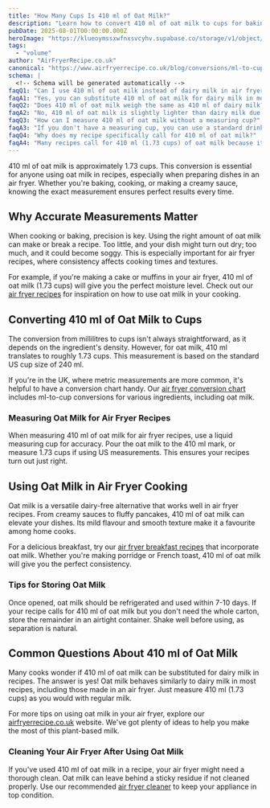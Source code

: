 ```yaml
---
title: "How Many Cups Is 410 ml of Oat Milk?"
description: "Learn how to convert 410 ml of oat milk to cups for baking and cooking with this simple guide. Perfect for air fryer recipes!"
pubDate: 2025-08-01T00:00:00.000Z
heroImage: "https://klueoymssxwfnxsvcyhv.supabase.co/storage/v1/object/public/Shmucket/how-many-cups-is-410-ml-of-oat-milk.webp"
tags:
  - "volume"
author: "AirFryerRecipe.co.uk"
canonical: "https://www.airfryerrecipe.co.uk/blog/conversions/ml-to-cups/how-many-cups-is-410-ml-of-oat-milk"
schema: |
  <!-- Schema will be generated automatically -->
faqQ1: "Can I use 410 ml of oat milk instead of dairy milk in air fryer recipes?"
faqA1: "Yes, you can substitute 410 ml of oat milk for dairy milk in most air fryer recipes. Oat milk has a similar consistency and works well in baking, sauces, and batters. Just measure 1.73 cups (410 ml) as you would with regular milk."
faqQ2: "Does 410 ml of oat milk weigh the same as 410 ml of dairy milk?"
faqA2: "No, 410 ml of oat milk is slightly lighter than dairy milk due to its lower fat content. However, for most recipes, the volume measurement (410 ml or 1.73 cups) is more important than the weight. The difference won't significantly affect your air fryer cooking results."
faqQ3: "How can I measure 410 ml of oat milk without a measuring cup?"
faqA3: "If you don't have a measuring cup, you can use a standard drinking glass, which typically holds about 200-250 ml. For 410 ml of oat milk, you'd need roughly 1¾ glasses. Alternatively, use a kitchen scale - 410 ml of oat milk weighs approximately 420 grams."
faqQ4: "Why does my recipe specifically call for 410 ml of oat milk?"
faqA4: "Many recipes call for 410 ml (1.73 cups) of oat milk because it's a common measurement for achieving the right consistency in batters, sauces, or baked goods. This amount often provides the perfect balance of moisture without making the dish too wet, especially in air fryer cooking where precise measurements matter."
---
```

<p>410 ml of oat milk is approximately 1.73 cups. This conversion is essential for anyone using oat milk in recipes, especially when preparing dishes in an air fryer. Whether you're baking, cooking, or making a creamy sauce, knowing the exact measurement ensures perfect results every time.</p>

<h2>Why Accurate Measurements Matter</h2>
<p>When cooking or baking, precision is key. Using the right amount of oat milk can make or break a recipe. Too little, and your dish might turn out dry; too much, and it could become soggy. This is especially important for air fryer recipes, where consistency affects cooking times and textures.</p>
<p>For example, if you're making a cake or muffins in your air fryer, 410 ml of oat milk (1.73 cups) will give you the perfect moisture level. Check out our <a href=https://www.airfryerrecipe.co.uk/recipes>air fryer recipes</a> for inspiration on how to use oat milk in your cooking.</p>

<h2>Converting 410 ml of Oat Milk to Cups</h2>
<p>The conversion from millilitres to cups isn't always straightforward, as it depends on the ingredient's density. However, for oat milk, 410 ml translates to roughly 1.73 cups. This measurement is based on the standard US cup size of 240 ml.</p>
<p>If you're in the UK, where metric measurements are more common, it's helpful to have a conversion chart handy. Our <a href=https://www.airfryerrecipe.co.uk/air-fryer-conversion-chart>air fryer conversion chart</a> includes ml-to-cup conversions for various ingredients, including oat milk.</p>

<h3>Measuring Oat Milk for Air Fryer Recipes</h3>
<p>When measuring 410 ml of oat milk for air fryer recipes, use a liquid measuring cup for accuracy. Pour the oat milk to the 410 ml mark, or measure 1.73 cups if using US measurements. This ensures your recipes turn out just right.</p>

<h2>Using Oat Milk in Air Fryer Cooking</h2>
<p>Oat milk is a versatile dairy-free alternative that works well in air fryer recipes. From creamy sauces to fluffy pancakes, 410 ml of oat milk can elevate your dishes. Its mild flavour and smooth texture make it a favourite among home cooks.</p>
<p>For a delicious breakfast, try our <a href=https://www.airfryerrecipe.co.uk/recipe-category/breakfast>air fryer breakfast recipes</a> that incorporate oat milk. Whether you're making porridge or French toast, 410 ml of oat milk will give you the perfect consistency.</p>

<h3>Tips for Storing Oat Milk</h3>
<p>Once opened, oat milk should be refrigerated and used within 7-10 days. If your recipe calls for 410 ml of oat milk but you don't need the whole carton, store the remainder in an airtight container. Shake well before using, as separation is natural.</p>

<h2>Common Questions About 410 ml of Oat Milk</h2>
<p>Many cooks wonder if 410 ml of oat milk can be substituted for dairy milk in recipes. The answer is yes! Oat milk behaves similarly to dairy milk in most recipes, including those made in an air fryer. Just measure 410 ml (1.73 cups) as you would with regular milk.</p>
<p>For more tips on using oat milk in your air fryer, explore our <a href=https://www.airfryerrecipe.co.uk>airfryerrecipe.co.uk</a> website. We've got plenty of ideas to help you make the most of this plant-based milk.</p>

<h3>Cleaning Your Air Fryer After Using Oat Milk</h3>
<p>If you've used 410 ml of oat milk in a recipe, your air fryer might need a thorough clean. Oat milk can leave behind a sticky residue if not cleaned properly. Use our recommended <a href=https://www.airfryerrecipe.co.uk/air-fryer-cleaner>air fryer cleaner</a> to keep your appliance in top condition.</p>
